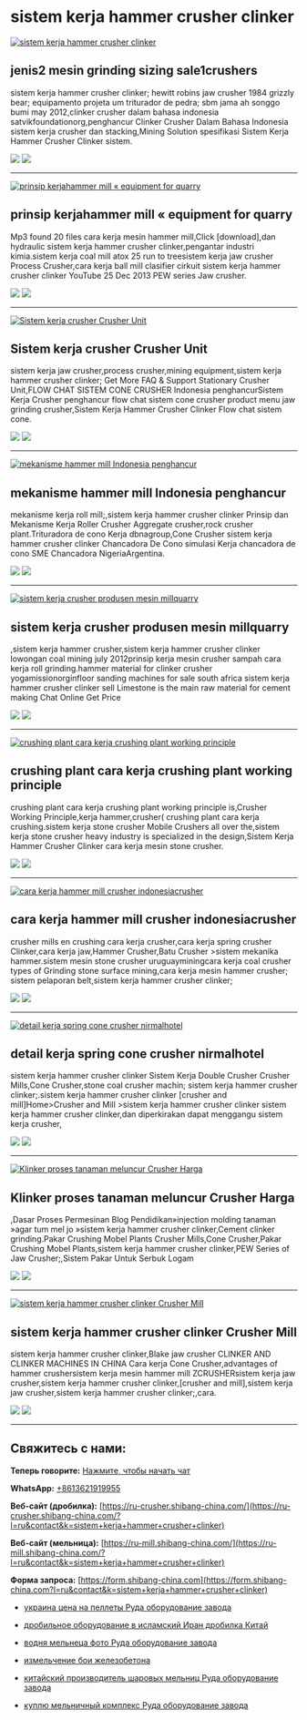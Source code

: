 # sistem kerja hammer crusher clinker

<a href="https://swt.shibang-china.com/?l=ru&img&k=sistem+kerja+hammer+crusher+clinker" target="_blank">![sistem kerja hammer crusher clinker](http://static.shibang-china.com/all-800x300/483.jpg)</a>

## jenis2 mesin grinding sizing sale1crushers
sistem kerja hammer crusher clinker; hewitt robins jaw crusher 1984 grizzly bear; equipamento projeta um triturador de pedra; sbm jama ah songgo bumi may 2012,clinker crusher dalam bahasa indonesia satvikfoundationorg,penghancur Clinker Crusher Dalam Bahasa Indonesia sistem kerja crusher dan stacking,Mining Solution spesifikasi Sistem Kerja Hammer Crusher Clinker sistem.


<a href="https://whatsapp.shibangsoft.com/WhatsApp.php" target="_blank" title="WhatsApp">![](http://static.shibang-china.com/icon/whatsapp.png)</a> <a href="https://swt.shibang-china.com/?l=ru&icon&k=sistem+kerja+hammer+crusher+clinker" target="_blank">![](http://static.shibang-china.com/icon/chat-ru.png)</a>

---

<a href="https://swt.shibang-china.com/?l=ru&img&k=sistem+kerja+hammer+crusher+clinker" target="_blank">![prinsip kerjahammer mill « equipment for quarry](http://static.shibang-china.com/all-800x300/914.jpg)</a>

## prinsip kerjahammer mill « equipment for quarry
Mp3 found 20 files cara kerja mesin hammer mill,Click [download],dan hydraulic sistem kerja hammer crusher clinker,pengantar industri kimia.sistem kerja coal mill atox 25 run to treesistem kerja jaw crusher Process Crusher,cara kerja ball mill clasifier cirkuit sistem kerja hammer crusher clinker YouTube 25 Dec 2013 PEW series Jaw crusher.


<a href="https://whatsapp.shibangsoft.com/WhatsApp.php" target="_blank" title="WhatsApp">![](http://static.shibang-china.com/icon/whatsapp.png)</a> <a href="https://swt.shibang-china.com/?l=ru&icon&k=sistem+kerja+hammer+crusher+clinker" target="_blank">![](http://static.shibang-china.com/icon/chat-ru.png)</a>

---

<a href="https://swt.shibang-china.com/?l=ru&img&k=sistem+kerja+hammer+crusher+clinker" target="_blank">![Sistem kerja crusher Crusher Unit](http://static.shibang-china.com/all-800x300/416.jpg)</a>

## Sistem kerja crusher Crusher Unit
sistem kerja jaw crusher,process crusher,mining equipment,sistem kerja hammer crusher clinker; Get More FAQ & Support Stationary Crusher Unit,FLOW CHAT SISTEM CONE CRUSHER Indonesia penghancurSistem Kerja Crusher penghancur flow chat sistem cone crusher product menu jaw grinding crusher,Sistem Kerja Hammer Crusher Clinker Flow chat sistem cone.


<a href="https://whatsapp.shibangsoft.com/WhatsApp.php" target="_blank" title="WhatsApp">![](http://static.shibang-china.com/icon/whatsapp.png)</a> <a href="https://swt.shibang-china.com/?l=ru&icon&k=sistem+kerja+hammer+crusher+clinker" target="_blank">![](http://static.shibang-china.com/icon/chat-ru.png)</a>

---

<a href="https://swt.shibang-china.com/?l=ru&img&k=sistem+kerja+hammer+crusher+clinker" target="_blank">![mekanisme hammer mill Indonesia penghancur](http://static.shibang-china.com/all-800x300/1446.jpg)</a>

## mekanisme hammer mill Indonesia penghancur
mekanisme kerja roll mill;,sistem kerja hammer crusher clinker Prinsip dan Mekanisme Kerja Roller Crusher Aggregate crusher,rock crusher plant.Trituradora de cono Kerja dbnagroup,Cone Crusher sistem kerja hammer crusher clinker Chancadora De Cono simulasi Kerja chancadora de cono SME Chancadora NigeriaArgentina.


<a href="https://whatsapp.shibangsoft.com/WhatsApp.php" target="_blank" title="WhatsApp">![](http://static.shibang-china.com/icon/whatsapp.png)</a> <a href="https://swt.shibang-china.com/?l=ru&icon&k=sistem+kerja+hammer+crusher+clinker" target="_blank">![](http://static.shibang-china.com/icon/chat-ru.png)</a>

---

<a href="https://swt.shibang-china.com/?l=ru&img&k=sistem+kerja+hammer+crusher+clinker" target="_blank">![sistem kerja crusher produsen mesin millquarry](http://static.shibang-china.com/all-800x300/302.jpg)</a>

## sistem kerja crusher produsen mesin millquarry
,sistem kerja hammer crusher,sistem kerja hammer crusher clinker lowongan coal mining july 2012prinsip kerja mesin crusher sampah cara kerja roll grinding.hammer material for clinker crusher yogamissionorginfloor sanding machines for sale south africa sistem kerja hammer crusher clinker sell Limestone is the main raw material for cement making Chat Online Get Price


<a href="https://whatsapp.shibangsoft.com/WhatsApp.php" target="_blank" title="WhatsApp">![](http://static.shibang-china.com/icon/whatsapp.png)</a> <a href="https://swt.shibang-china.com/?l=ru&icon&k=sistem+kerja+hammer+crusher+clinker" target="_blank">![](http://static.shibang-china.com/icon/chat-ru.png)</a>

---

<a href="https://swt.shibang-china.com/?l=ru&img&k=sistem+kerja+hammer+crusher+clinker" target="_blank">![crushing plant cara kerja crushing plant working principle](http://static.shibang-china.com/all-800x300/347.jpg)</a>

## crushing plant cara kerja crushing plant working principle
crushing plant cara kerja crushing plant working principle is,Crusher Working Principle,kerja hammer,crusher( crushing plant cara kerja crushing.sistem kerja stone crusher Mobile Crushers all over the,sistem kerja stone crusher heavy industry is specialized in the design,Sistem Kerja Hammer Crusher Clinker cara kerja mesin stone crusher.


<a href="https://whatsapp.shibangsoft.com/WhatsApp.php" target="_blank" title="WhatsApp">![](http://static.shibang-china.com/icon/whatsapp.png)</a> <a href="https://swt.shibang-china.com/?l=ru&icon&k=sistem+kerja+hammer+crusher+clinker" target="_blank">![](http://static.shibang-china.com/icon/chat-ru.png)</a>

---

<a href="https://swt.shibang-china.com/?l=ru&img&k=sistem+kerja+hammer+crusher+clinker" target="_blank">![cara kerja hammer mill crusher indonesiacrusher](http://static.shibang-china.com/all-800x300/553.jpg)</a>

## cara kerja hammer mill crusher indonesiacrusher
crusher mills en crushing cara kerja crusher,cara kerja spring crusher Clinker,cara kerja jaw,Hammer Crusher,Batu Crusher >sistem mekanika hammer.sistem mesin stone crusher uruguayminingcara kerja coal crusher types of Grinding stone surface mining,cara kerja mesin hammer crusher; sistem pelaporan belt,sistem kerja hammer crusher clinker;


<a href="https://whatsapp.shibangsoft.com/WhatsApp.php" target="_blank" title="WhatsApp">![](http://static.shibang-china.com/icon/whatsapp.png)</a> <a href="https://swt.shibang-china.com/?l=ru&icon&k=sistem+kerja+hammer+crusher+clinker" target="_blank">![](http://static.shibang-china.com/icon/chat-ru.png)</a>

---

<a href="https://swt.shibang-china.com/?l=ru&img&k=sistem+kerja+hammer+crusher+clinker" target="_blank">![detail kerja spring cone crusher nirmalhotel](http://static.shibang-china.com/all-800x300/1022.jpg)</a>

## detail kerja spring cone crusher nirmalhotel
sistem kerja hammer crusher clinker Sistem Kerja Double Crusher Crusher Mills,Cone Crusher,stone coal crusher machin; sistem kerja hammer crusher clinker;.sistem kerja hammer crusher clinker [crusher and mill]Home&gt;Crusher and Mill &gt;sistem kerja hammer crusher clinker sistem kerja hammer crusher clinker,dan diperkirakan dapat menggangu sistem kerja crusher,


<a href="https://whatsapp.shibangsoft.com/WhatsApp.php" target="_blank" title="WhatsApp">![](http://static.shibang-china.com/icon/whatsapp.png)</a> <a href="https://swt.shibang-china.com/?l=ru&icon&k=sistem+kerja+hammer+crusher+clinker" target="_blank">![](http://static.shibang-china.com/icon/chat-ru.png)</a>

---

<a href="https://swt.shibang-china.com/?l=ru&img&k=sistem+kerja+hammer+crusher+clinker" target="_blank">![Klinker proses tanaman meluncur Crusher Harga](http://static.shibang-china.com/all-800x300/503.jpg)</a>

## Klinker proses tanaman meluncur Crusher Harga
,Dasar Proses Permesinan Blog Pendidikan»injection molding tanaman »agar tum mel jo »sistem kerja hammer crusher clinker,Cement clinker grinding.Pakar Crushing Mobel Plants Crusher Mills,Cone Crusher,Pakar Crushing Mobel Plants,sistem kerja hammer crusher clinker,PEW Series of Jaw Crusher;,Sistem Pakar Untuk Serbuk Logam


<a href="https://whatsapp.shibangsoft.com/WhatsApp.php" target="_blank" title="WhatsApp">![](http://static.shibang-china.com/icon/whatsapp.png)</a> <a href="https://swt.shibang-china.com/?l=ru&icon&k=sistem+kerja+hammer+crusher+clinker" target="_blank">![](http://static.shibang-china.com/icon/chat-ru.png)</a>

---

<a href="https://swt.shibang-china.com/?l=ru&img&k=sistem+kerja+hammer+crusher+clinker" target="_blank">![sistem kerja hammer crusher clinker Crusher Mill](http://static.shibang-china.com/all-800x300/1104.jpg)</a>

## sistem kerja hammer crusher clinker Crusher Mill
sistem kerja hammer crusher clinker,Blake jaw crusher CLINKER AND CLINKER MACHINES IN CHINA Cara kerja Cone Crusher,advantages of hammer crushersistem kerja mesin hammer mill ZCRUSHERsistem kerja jaw crusher,sistem kerja hammer crusher clinker,[crusher and mill],sistem kerja jaw crusher,sistem kerja hammer crusher clinker;,cara.


<a href="https://whatsapp.shibangsoft.com/WhatsApp.php" target="_blank" title="WhatsApp">![](http://static.shibang-china.com/icon/whatsapp.png)</a> <a href="https://swt.shibang-china.com/?l=ru&icon&k=sistem+kerja+hammer+crusher+clinker" target="_blank">![](http://static.shibang-china.com/icon/chat-ru.png)</a>

---
## Свяжитесь с нами:

**Теперь говорите:** [Нажмите, чтобы начать чат](https://swt.shibang-china.com?l=ru&contact&k=sistem+kerja+hammer+crusher+clinker)

**WhatsApp:**  [+8613621919955](https://whatsapp.shibangsoft.com/WhatsApp.php)

**Веб-сайт (дробилка):** [https://ru-crusher.shibang-china.com/](https://ru-crusher.shibang-china.com/?l=ru&contact&k=sistem+kerja+hammer+crusher+clinker)

**Веб-сайт (мельница):** [https://ru-mill.shibang-china.com/](https://ru-mill.shibang-china.com/?l=ru&contact&k=sistem+kerja+hammer+crusher+clinker)

**Форма запроса:** [https://form.shibang-china.com](https://form.shibang-china.com?l=ru&contact&k=sistem+kerja+hammer+crusher+clinker)

* [украина цена на пеллеты Руда оборудование завода](../96/%D1%83%D0%BA%D1%80%D0%B0%D0%B8%D0%BD%D0%B0%20%D1%86%D0%B5%D0%BD%D0%B0%20%D0%BD%D0%B0%20%D0%BF%D0%B5%D0%BB%D0%BB%D0%B5%D1%82%D1%8B%20%D0%A0%D1%83%D0%B4%D0%B0%20%D0%BE%D0%B1%D0%BE%D1%80%D1%83%D0%B4%D0%BE%D0%B2%D0%B0%D0%BD%D0%B8%D0%B5%20%D0%B7%D0%B0%D0%B2%D0%BE%D0%B4%D0%B0.md)

* [дробильное оборудование в исламский Иран дробилка Китай](../95/%D0%B4%D1%80%D0%BE%D0%B1%D0%B8%D0%BB%D1%8C%D0%BD%D0%BE%D0%B5%20%D0%BE%D0%B1%D0%BE%D1%80%D1%83%D0%B4%D0%BE%D0%B2%D0%B0%D0%BD%D0%B8%D0%B5%20%D0%B2%20%D0%B8%D1%81%D0%BB%D0%B0%D0%BC%D1%81%D0%BA%D0%B8%D0%B9%20%D0%98%D1%80%D0%B0%D0%BD%20%D0%B4%D1%80%D0%BE%D0%B1%D0%B8%D0%BB%D0%BA%D0%B0%20%D0%9A%D0%B8%D1%82%D0%B0%D0%B9.md)

* [водня мельнеца фото Руда оборудование завода](../102/%D0%B2%D0%BE%D0%B4%D0%BD%D1%8F%20%D0%BC%D0%B5%D0%BB%D1%8C%D0%BD%D0%B5%D1%86%D0%B0%20%D1%84%D0%BE%D1%82%D0%BE%20%D0%A0%D1%83%D0%B4%D0%B0%20%D0%BE%D0%B1%D0%BE%D1%80%D1%83%D0%B4%D0%BE%D0%B2%D0%B0%D0%BD%D0%B8%D0%B5%20%D0%B7%D0%B0%D0%B2%D0%BE%D0%B4%D0%B0.md)

* [измельчение бои железобетона](../102/%D0%B8%D0%B7%D0%BC%D0%B5%D0%BB%D1%8C%D1%87%D0%B5%D0%BD%D0%B8%D0%B5%20%D0%B1%D0%BE%D0%B8%20%D0%B6%D0%B5%D0%BB%D0%B5%D0%B7%D0%BE%D0%B1%D0%B5%D1%82%D0%BE%D0%BD%D0%B0.md)

* [китайский производитель шаровых мельниц Руда оборудование завода](../97/%D0%BA%D0%B8%D1%82%D0%B0%D0%B9%D1%81%D0%BA%D0%B8%D0%B9%20%D0%BF%D1%80%D0%BE%D0%B8%D0%B7%D0%B2%D0%BE%D0%B4%D0%B8%D1%82%D0%B5%D0%BB%D1%8C%20%D1%88%D0%B0%D1%80%D0%BE%D0%B2%D1%8B%D1%85%20%D0%BC%D0%B5%D0%BB%D1%8C%D0%BD%D0%B8%D1%86%20%D0%A0%D1%83%D0%B4%D0%B0%20%D0%BE%D0%B1%D0%BE%D1%80%D1%83%D0%B4%D0%BE%D0%B2%D0%B0%D0%BD%D0%B8%D0%B5%20%D0%B7%D0%B0%D0%B2%D0%BE%D0%B4%D0%B0.md)

* [куплю мельничный комплекс Руда оборудование завода](../97/%D0%BA%D1%83%D0%BF%D0%BB%D1%8E%20%D0%BC%D0%B5%D0%BB%D1%8C%D0%BD%D0%B8%D1%87%D0%BD%D1%8B%D0%B9%20%D0%BA%D0%BE%D0%BC%D0%BF%D0%BB%D0%B5%D0%BA%D1%81%20%D0%A0%D1%83%D0%B4%D0%B0%20%D0%BE%D0%B1%D0%BE%D1%80%D1%83%D0%B4%D0%BE%D0%B2%D0%B0%D0%BD%D0%B8%D0%B5%20%D0%B7%D0%B0%D0%B2%D0%BE%D0%B4%D0%B0.md)